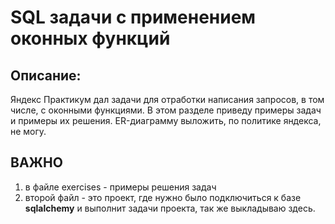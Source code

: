 # SQL задачи с применением оконных функций
## Описание:
Яндекс Практикум дал задачи для отработки написания запросов, в том числе, с оконными функциями.
В этом разделе приведу примеры задач и примеры их решения.
ER-диаграмму выложить, по политике яндекса, не могу. 
## ВАЖНО
1. в файле exercises - примеры решения задач
2. второй файл - это проект, где нужно было подключиться к базе **sqlalchemy** и выполнит задачи проекта, так же выкладываю здесь.
